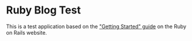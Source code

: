 # Ruby Blog Test

This is a test application based on the ["Getting Started" guide](https://guides.rubyonrails.org/getting_started.html) on the Ruby on Rails website.
